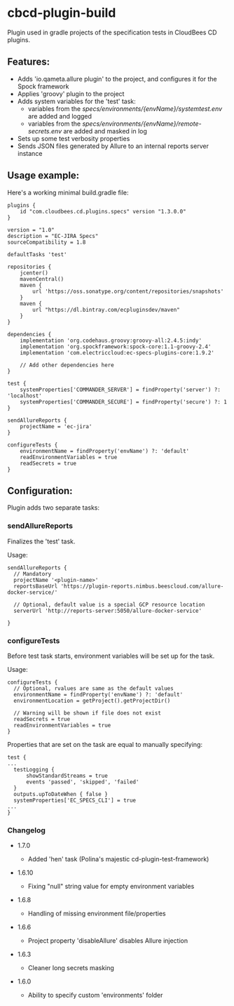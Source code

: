 # cbcd-plugin-build

Plugin used in gradle projects of the specification tests in CloudBees CD plugins.

## Features:
 - Adds 'io.qameta.allure plugin' to the project, and configures it for the Spock framework
 - Applies 'groovy' plugin to the project
 - Adds system variables for the 'test' task:
    - variables from the *specs/environments/{envName}/systemtest.env* are added and logged
    - variables from the *specs/environments/{envName}/remote-secrets.env* are added and masked in log
 - Sets up some test verbosity properties
 - Sends JSON files generated by Allure to an internal reports server instance
 
## Usage example:

Here's a working minimal build.gradle file:
```
plugins {
    id "com.cloudbees.cd.plugins.specs" version "1.3.0.0"
}

version = "1.0"
description = "EC-JIRA Specs"
sourceCompatibility = 1.8

defaultTasks 'test'

repositories {
    jcenter()
    mavenCentral()
    maven {
        url 'https://oss.sonatype.org/content/repositories/snapshots'
    }
    maven {
        url "https://dl.bintray.com/ecpluginsdev/maven"
    }
}

dependencies {
    implementation 'org.codehaus.groovy:groovy-all:2.4.5:indy'
    implementation 'org.spockframework:spock-core:1.1-groovy-2.4'
    implementation 'com.electriccloud:ec-specs-plugins-core:1.9.2'
    
    // Add other dependencies here
}

test {
    systemProperties['COMMANDER_SERVER'] = findProperty('server') ?: 'localhost'
    systemProperties['COMMANDER_SECURE'] = findProperty('secure') ?: 1
}

sendAllureReports {
    projectName = 'ec-jira'
}

configureTests {
    environmentName = findProperty('envName') ?: 'default'
    readEnvironmentVariables = true
    readSecrets = true
}
```
 
## Configuration:

Plugin adds two separate tasks:

### sendAllureReports
Finalizes the 'test' task.

Usage:
```
sendAllureReports {
  // Mandatory
  projectName '<plugin-name>'
  reportsBaseUrl 'https://plugin-reports.nimbus.beescloud.com/allure-docker-service/'
  
  // Optional, default value is a special GCP resource location
  serverUrl 'http://reports-server:5050/allure-docker-service'

}
``` 

### configureTests
Before test task starts, environment variables will be set up for the task. 

Usage:
```
configureTests {
  // Optional, rvalues are same as the default values
  environmentName = findProperty('envName') ?: 'default'
  environmentLocation = getProject().getProjectDir()
  
  // Warning will be shown if file does not exist
  readSecrets = true
  readEnvironmentVariables = true
}
``` 

Properties that are set on the task are equal to manually specifying:
```
test {
...
  testLogging {
      showStandardStreams = true
      events 'passed', 'skipped', 'failed'
  }
  outputs.upToDateWhen { false }
  systemProperties['EC_SPECS_CLI'] = true
...
}
```


### Changelog
- 1.7.0
  - Added 'hen' task (Polina's majestic cd-plugin-test-framework)

- 1.6.10
  - Fixing "null" string value for empty environment variables

- 1.6.8
  - Handling of missing environment file/properties

- 1.6.6
  - Project property 'disableAllure' disables Allure injection

- 1.6.3 
  - Cleaner long secrets masking
  
- 1.6.0
  - Ability to specify custom 'environments' folder